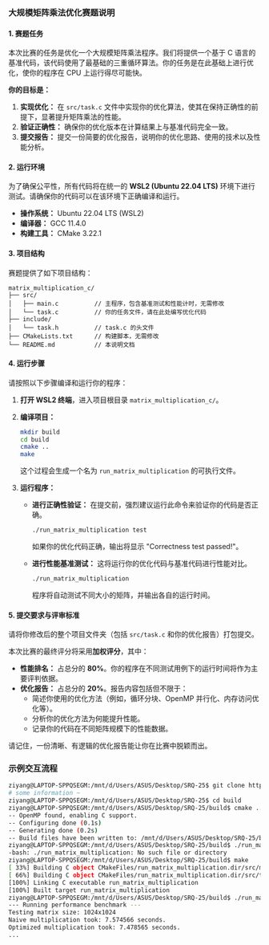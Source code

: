 ### **大规模矩阵乘法优化赛题说明**

#### **1. 赛题任务**

本次比赛的任务是优化一个大规模矩阵乘法程序。我们将提供一个基于 C 语言的基准代码，该代码使用了最基础的三重循环算法。你的任务是在此基础上进行优化，使你的程序在 CPU 上运行得尽可能快。

**你的目标是：**

1.  **实现优化：** 在 `src/task.c` 文件中实现你的优化算法，使其在保持正确性的前提下，显著提升矩阵乘法的性能。
2.  **验证正确性：** 确保你的优化版本在计算结果上与基准代码完全一致。
3.  **提交报告：** 提交一份简要的优化报告，说明你的优化思路、使用的技术以及性能分析。

#### **2. 运行环境**

为了确保公平性，所有代码将在统一的 **WSL2 (Ubuntu 22.04 LTS)** 环境下进行测试。请确保你的代码可以在该环境下正确编译和运行。

  * **操作系统：** Ubuntu 22.04 LTS (WSL2)
  * **编译器：** GCC 11.4.0
  * **构建工具：** CMake 3.22.1

#### **3. 项目结构**

赛题提供了如下项目结构：

```
matrix_multiplication_c/
├── src/
│   ├── main.c          // 主程序，包含基准测试和性能计时，无需修改
│   └── task.c          // 你的任务文件，请在此处编写优化代码
├── include/
│   └── task.h          // task.c 的头文件
├── CMakeLists.txt      // 构建脚本，无需修改
└── README.md           // 本说明文档
```

#### **4. 运行步骤**

请按照以下步骤编译和运行你的程序：

1.  **打开 WSL2 终端**，进入项目根目录 `matrix_multiplication_c/`。

2.  **编译项目：**

    ```bash
    mkdir build
    cd build
    cmake ..
    make
    ```

    这个过程会生成一个名为 `run_matrix_multiplication` 的可执行文件。

3.  **运行程序：**

      * **进行正确性验证：** 在提交前，强烈建议运行此命令来验证你的代码是否正确。

        ```bash
        ./run_matrix_multiplication test
        ```

        如果你的优化代码正确，输出将显示 "Correctness test passed\!"。

      * **进行性能基准测试：** 这将运行你的优化代码与基准代码进行性能对比。

        ```bash
        ./run_matrix_multiplication
        ```

        程序将自动测试不同大小的矩阵，并输出各自的运行时间。

#### **5. 提交要求与评审标准**

请将你修改后的整个项目文件夹（包括 `src/task.c` 和你的优化报告）打包提交。

本次比赛的最终评分将采用**加权评分**，其中：

  * **性能排名：** 占总分的 **80%**。你的程序在不同测试用例下的运行时间将作为主要评判依据。
  * **优化报告：** 占总分的 **20%**。报告内容包括但不限于：
      * 简述你使用的优化方法（例如，循环分块、OpenMP 并行化、内存访问优化等）。
      * 分析你的优化方法为何能提升性能。
      * 记录你的代码在不同矩阵规模下的性能数据。

请记住，一份清晰、有逻辑的优化报告能让你在比赛中脱颖而出。

### 示例交互流程
``` bash
ziyang@LAPTOP-SPPQSEGM:/mnt/d/Users/ASUS/Desktop/SRQ-25$ git clone https://github.com/ziyang22/SRQ-25.git
# some information ~
ziyang@LAPTOP-SPPQSEGM:/mnt/d/Users/ASUS/Desktop/SRQ-25$ cd build 
ziyang@LAPTOP-SPPQSEGM:/mnt/d/Users/ASUS/Desktop/SRQ-25/build$ cmake ..
-- OpenMP found, enabling C support.
-- Configuring done (0.1s)
-- Generating done (0.2s)
-- Build files have been written to: /mnt/d/Users/ASUS/Desktop/SRQ-25/build
ziyang@LAPTOP-SPPQSEGM:/mnt/d/Users/ASUS/Desktop/SRQ-25/build$ ./run_matrix_multiplication test
-bash: ./run_matrix_multiplication: No such file or directory
ziyang@LAPTOP-SPPQSEGM:/mnt/d/Users/ASUS/Desktop/SRQ-25/build$ make
[ 33%] Building C object CMakeFiles/run_matrix_multiplication.dir/src/main.c.o
[ 66%] Building C object CMakeFiles/run_matrix_multiplication.dir/src/task.c.o
[100%] Linking C executable run_matrix_multiplication
[100%] Built target run_matrix_multiplication
ziyang@LAPTOP-SPPQSEGM:/mnt/d/Users/ASUS/Desktop/SRQ-25/build$ ./run_matrix_multiplication test
--- Running performance benchmark ---
Testing matrix size: 1024x1024
Naive multiplication took: 7.574566 seconds.
Optimized multiplication took: 7.478565 seconds.
...
```
